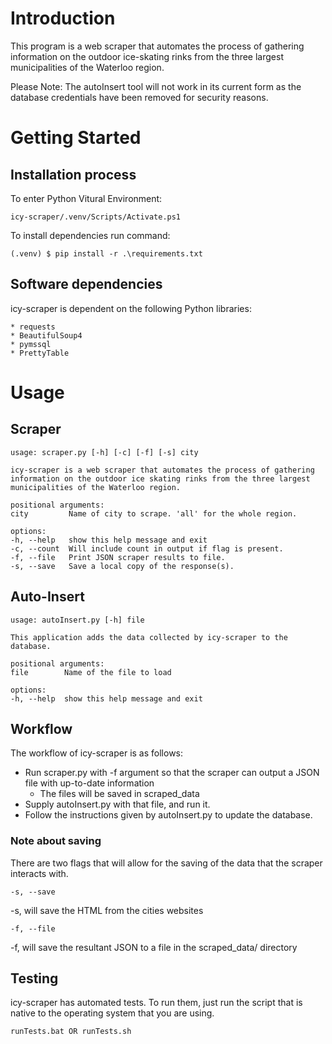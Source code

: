 # Introduction 
This program is a web scraper that automates the process of gathering information on the outdoor ice-skating rinks from the three largest municipalities of the Waterloo region. 

Please Note: The autoInsert tool will not work in its current form as the database credentials have been removed for security reasons. 

# Getting Started
## Installation process

To enter Python Vitural Environment:

    icy-scraper/.venv/Scripts/Activate.ps1

To install dependencies run command:

    (.venv) $ pip install -r .\requirements.txt

## Software dependencies
icy-scraper is dependent on the following Python libraries:

    * requests
    * BeautifulSoup4
    * pymssql
    * PrettyTable

# Usage
## Scraper

    usage: scraper.py [-h] [-c] [-f] [-s] city
    
    icy-scraper is a web scraper that automates the process of gathering information on the outdoor ice skating rinks from the three largest municipalities of the Waterloo region.
    
    positional arguments:
    city         Name of city to scrape. 'all' for the whole region.
    
    options:
    -h, --help   show this help message and exit
    -c, --count  Will include count in output if flag is present.
    -f, --file   Print JSON scraper results to file.
    -s, --save   Save a local copy of the response(s).

## Auto-Insert

    usage: autoInsert.py [-h] file
    
    This application adds the data collected by icy-scraper to the database.
    
    positional arguments:
    file        Name of the file to load
    
    options:
    -h, --help  show this help message and exit

## Workflow 

The workflow of icy-scraper is as follows:

* Run scraper.py with -f argument so that the scraper can output a JSON file with up-to-date information
    * The files will be saved in scraped_data
* Supply autoInsert.py with that file, and run it.
* Follow the instructions given by autoInsert.py to update the database.

### Note about saving

There are two flags that will allow for the saving of the data that the scraper interacts with.

    -s, --save

-s, will save the HTML from the cities websites 

    -f, --file

-f, will save the resultant JSON to a file in the scraped_data/ directory

## Testing

icy-scraper has automated tests. To run them, just run the script that is native to the operating system that you are using.

    runTests.bat OR runTests.sh